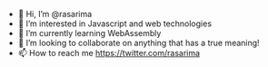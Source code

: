 - 👋 Hi, I’m @rasarima
- 👀 I’m interested in Javascript and web technologies 
- 🌱 I’m currently learning WebAssembly
- 💞️ I’m looking to collaborate on anything that has a true meaning!
- 📫 How to reach me https://twitter.com/rasarima

<!---
rasarima/rasarima is a ✨ special ✨ repository because its `README.md` (this file) appears on your GitHub profile.
You can click the Preview link to take a look at your changes.
--->

